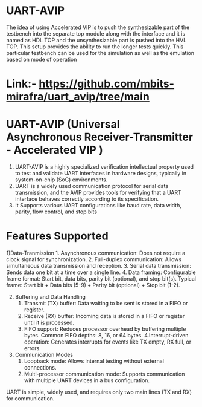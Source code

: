 # UART-AVIP
The idea of using Accelerated VIP is to push the synthesizable part of the testbench into the separate top module along with the interface and it is named as HDL TOP and the unsynthesizable part is pushed into the HVL TOP. This setup provides the ability to run the longer tests quickly. This particular testbench can be used for the simulation as well as the emulation based on mode of operation

Link:- https://github.com/mbits-mirafra/uart_avip/tree/main
====
UART-AVIP (Universal Asynchronous Receiver-Transmitter - Accelerated VIP )
====
1. UART-AVIP is a highly specialized verification intellectual property used to test and validate UART interfaces in hardware designs, typically in system-on-chip (SoC) environments.
2. UART is a widely used communication protocol for serial data transmission, and the AVIP provides tools for verifying that a UART interface behaves correctly according to its specification.
3. It Supports various UART configurations like baud rate, data width, parity, flow control, and stop bits

Features Supported
====
1)Data-Tranmission
    1. Asynchronous communication: Does not require a clock signal for synchronization.
    2. Full-duplex communication: Allows simultaneous data transmission and reception.
    3. Serial data transmission: Sends data one bit at a time over a single line.
    4. Data framing:
    Configurable frame format: Start bit, data bits, parity bit (optional), and stop bit(s).
    Typical frame: Start bit + Data bits (5-9) + Parity bit (optional) + Stop bit (1-2).

2) Buffering and Data Handling
    1. Transmit (TX) buffer: Data waiting to be sent is stored in a FIFO or register.
    2. Receive (RX) buffer: Incoming data is stored in a FIFO or register until it is processed.
    3. FIFO support: Reduces processor overhead by buffering multiple bytes.
       Common FIFO depths: 8, 16, or 64 bytes.
    4.Interrupt-driven operation: Generates interrupts for events like TX empty, RX full, or errors.
3) Communication Modes
   1. Loopback mode: Allows internal testing without external connections.
   2. Multi-processor communication mode: Supports communication with multiple UART devices in a bus configuration.

UART is simple, widely used, and requires only two main lines (TX and RX) for communication.


